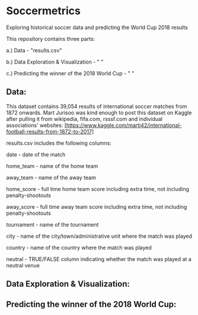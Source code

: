 # Soccermetrics
Exploring historical soccer data and predicting the World Cup 2018 results

This repository contains three parts:

a.) Data - "results.csv"

b.) Data Exploration & Visualization - " "

c.) Predicting the winner of the 2018 World Cup - " "


## Data:
This dataset contains 39,054 results of international soccer matches from 1872 onwards. 
Mart Jurisoo was kind enough to post this dataset on Kaggle after pulling it from wikipedia, fifa.com, rsssf.com and individual associations' websites: [https://www.kaggle.com/martj42/international-football-results-from-1872-to-2017] 

results.csv includes the following columns:

date - date of the match

home_team - name of the home team

away_team - name of the away team

home_score - full time home team score including extra time, not including penalty-shootouts

away_score - full time away team score including extra time, not including penalty-shootouts

tournament - name of the tournament

city - name of the city/town/administrative unit where the match was played

country - name of the country where the match was played

neutral - TRUE/FALSE column indicating whether the match was played at a neutral venue


## Data Exploration & Visualization:

## Predicting the winner of the 2018 World Cup:

